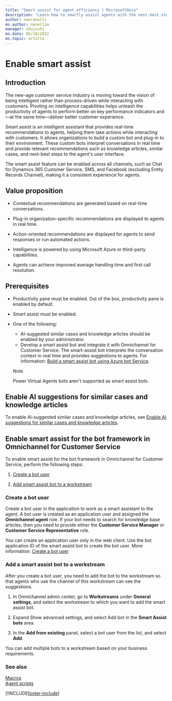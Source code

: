 ```yaml
---
title: "Smart assist for agent efficiency | MicrosoftDocs"
description: "Learn how to smartly assist agents with the next-best steps in Customer Service workspace and Omnichannel Administration apps."
author: neeranelli
ms.author: nenellim
manager: shujoshi
ms.date: 05/10/2022
ms.topic: article
---
```


# Enable smart assist

## Introduction

The new-age customer service industry is moving toward the vision of being intelligent rather than process-driven while interacting with customers. Pivoting on intelligence capabilities helps unleash the productivity of agents to perform better on key performance indicators and&mdash;at the same time&mdash;deliver better customer experience.

Smart assist is an intelligent assistant that provides real-time recommendations to agents, helping them take actions while interacting with customers. It allows organizations to build a custom bot and plug-in to their environment. These custom bots interpret conversations in real time and provide relevant recommendations such as knowledge articles, similar cases, and next-best steps to the agent's user interface.

The smart assist feature can be enabled across all channels, such as Chat for Dynamics 365 Customer Service, SMS, and Facebook (excluding Entity Records Channel), making it a consistent experience for agents.

## Value proposition

- Contextual recommendations are generated based on real-time conversations.

- Plug-in organization-specific recommendations are displayed to agents in real time.

- Action-oriented recommendations are displayed for agents to send responses or run automated actions.

- Intelligence is powered by using Microsoft Azure or third-party capabilities.

- Agents can achieve improved average handling time and first call resolution.

## Prerequisites

- Productivity pane must be enabled. Out of the box, productivity pane is enabled by default.
- Smart assist must be enabled.
- One of the following:
  - AI-suggested similar cases and knowledge articles should be enabled by your administrator.
  - Develop a smart assist bot and integrate it with Omnichannel for Customer Service. The smart-assist bot interprets the conversation context in real time and provides suggestions to agents. For information: [Build a smart assist bot using Azure bot Service](../customer-service/smart-assist-bot.md).
  
  > [!NOTE]
  > Power Virtual Agents bots aren't supported as smart assist bots.

## Enable AI suggestions for similar cases and knowledge articles

To enable AI-suggested similar cases and knowledge articles, see [Enable AI suggestions for similar cases and knowledge articles](../customer-service/csw-enable-ai-suggested-cases-knowledge-articles.md).

## Enable smart assist for the bot framework in Omnichannel for Customer Service

To enable smart assist for the bot framework in Omnichannel for Customer Service, perform the following steps:
1. [Create a bot user](#step-1-create-a-bot-user)

2. [Add smart assist bot to a workstream](#step-2-add-smart-assist-bot-to-a-workstream)

### Create a bot user<a name="step-1-create-a-bot-user"></a>

Create a bot user in the application to work as a smart assistant to the agent. A bot user is created as an application user and assigned the **Omnichannel agent** role. If your bot needs to search for knowledge base articles, then you need to provide either the **Customer Service Manager** or **Customer Service Representative** role.

You can create an application user only in the web client. Use the bot application ID of the smart assist bot to create the bot user. More information: [Create a bot user](../customer-service/configure-bot.md#configure-the-bot-user-as-an-omnichannel-agent)

### Add a smart assist bot to a workstream<a name="step-2-add-smart-assist-bot-to-a-workstream"></a>

After you create a bot user, you need to add the bot to the workstream so that agents who use the channel of this workstream can see the suggestions.

1. In Omnichannel admin center, go to **Workstreams** under **General settings**, and select the workstream to which you want to add the smart assist bot.

2. Expand Show advanced settings, and select Add bot in the **Smart Assist bots** area.

3. In the **Add from existing** panel, select a bot user from the list, and select **Add**.

You can add multiple bots to a workstream based on your business requirements.


### See also

[Macros](macros.md)  
[Agent scripts](agent-scripts.md)  

[!INCLUDE[footer-include](../includes/footer-banner.md)]
